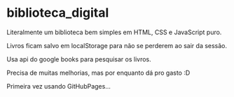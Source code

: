 # biblioteca_digital

Literalmente um biblioteca bem simples em HTML, CSS e JavaScript puro.

Livros ficam salvo em localStorage para não se perderem ao sair da sessão.

Usa api do google books para pesquisar os livros. 

Precisa de muitas melhorias, mas por enquanto dá pro gasto :D

Primeira vez usando GitHubPages...
